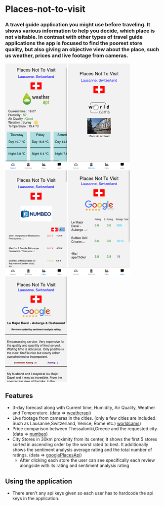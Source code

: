 # Places-not-to-visit

<h3>A travel guide application you might use before traveling. It shows various information to help you decide, which place is not visitable. In contrast with other types of travel guide applications the app is focused to find the poorest store quality, but also giving an objective view about the place, such us weather, prices and live footage from cameras. </h3>


<p float="center" >
    <img src="assets/Screenshot_Forecast.png" alt="screenshot1" width="200"/>
    <img src="assets/Screenshot_Webcams.png" alt="screenshot2" width="200"/>
    <img src="assets/Screenshot_Prices.png" alt="screenshot3" width="200"/>
    <img src="assets/Screenshot_Stores.png" alt="screenshot3" width="200"/>
    <img src="assets/Screenshot_resultsReviews.png" alt="screenshot3" width="200"/>
</p>

## Features

- 3-day forecast along with Current time, Humidity, Air Quality, Weather and Temperature. (data => [weatherapi](https://www.weatherapi.com/))
- Live footage from cameras in the cities. (only a few cities are included. Such as Lausanne,Switzerland, Venice, Rome etc.) [worldcams](https://worldcams.tv/))
- Price comparison between Thessaloniki,Greece and the requested city. (data => [numbeo](https://www.numbeo.com/cost-of-living/))
- City Stores in 30km proximity from its center, it shows the first 5 stores sorted in ascending order by the worst rated to best. It additionally shows the sentiment analysis average rating and the total number of ratings. (data => [googlePlacesApi](https://developers.google.com/maps/documentation/places/web-service/overview))
  - After clicking each store the user can see specifically each review alongside with its rating and sentiment analysis rating 

## Using the application

- There aren't any api keys given so each user has to hardcode the api keys in the application.

